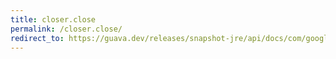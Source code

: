 ```yaml
---
title: closer.close
permalink: /closer.close/
redirect_to: https://guava.dev/releases/snapshot-jre/api/docs/com/google/common/io/Closer.html#close--
---
```

